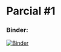# Parcial #1

### Binder:
[![Binder](https://mybinder.org/badge_logo.svg)](https://mybinder.org/v2/gh/aleg001/Parcial1-IA/main?labpath=Parcial.ipynb)


